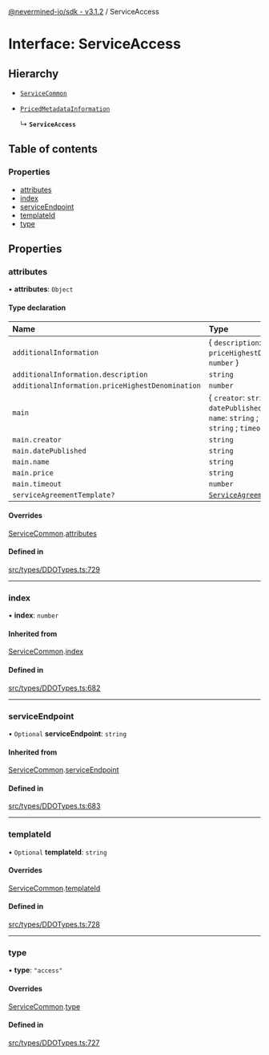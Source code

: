 [@nevermined-io/sdk - v3.1.2](../code-reference.md) / ServiceAccess

# Interface: ServiceAccess

## Hierarchy

- [`ServiceCommon`](ServiceCommon.md)

- [`PricedMetadataInformation`](../code-reference.md#pricedmetadatainformation)

  ↳ **`ServiceAccess`**

## Table of contents

### Properties

- [attributes](ServiceAccess.md#attributes)
- [index](ServiceAccess.md#index)
- [serviceEndpoint](ServiceAccess.md#serviceendpoint)
- [templateId](ServiceAccess.md#templateid)
- [type](ServiceAccess.md#type)

## Properties

### attributes

• **attributes**: `Object`

#### Type declaration

| Name                                             | Type                                                                                                              |
| :----------------------------------------------- | :---------------------------------------------------------------------------------------------------------------- |
| `additionalInformation`                          | \{ `description`: `string` ; `priceHighestDenomination`: `number` }                                               |
| `additionalInformation.description`              | `string`                                                                                                          |
| `additionalInformation.priceHighestDenomination` | `number`                                                                                                          |
| `main`                                           | \{ `creator`: `string` ; `datePublished`: `string` ; `name`: `string` ; `price`: `string` ; `timeout`: `number` } |
| `main.creator`                                   | `string`                                                                                                          |
| `main.datePublished`                             | `string`                                                                                                          |
| `main.name`                                      | `string`                                                                                                          |
| `main.price`                                     | `string`                                                                                                          |
| `main.timeout`                                   | `number`                                                                                                          |
| `serviceAgreementTemplate?`                      | [`ServiceAgreementTemplate`](ServiceAgreementTemplate.md)                                                         |

#### Overrides

[ServiceCommon](ServiceCommon.md).[attributes](ServiceCommon.md#attributes)

#### Defined in

[src/types/DDOTypes.ts:729](https://github.com/nevermined-io/sdk-js/blob/6b4486ecca78fa881cb604506453077da39efd8e/src/types/DDOTypes.ts#L729)

---

### index

• **index**: `number`

#### Inherited from

[ServiceCommon](ServiceCommon.md).[index](ServiceCommon.md#index)

#### Defined in

[src/types/DDOTypes.ts:682](https://github.com/nevermined-io/sdk-js/blob/6b4486ecca78fa881cb604506453077da39efd8e/src/types/DDOTypes.ts#L682)

---

### serviceEndpoint

• `Optional` **serviceEndpoint**: `string`

#### Inherited from

[ServiceCommon](ServiceCommon.md).[serviceEndpoint](ServiceCommon.md#serviceendpoint)

#### Defined in

[src/types/DDOTypes.ts:683](https://github.com/nevermined-io/sdk-js/blob/6b4486ecca78fa881cb604506453077da39efd8e/src/types/DDOTypes.ts#L683)

---

### templateId

• `Optional` **templateId**: `string`

#### Overrides

[ServiceCommon](ServiceCommon.md).[templateId](ServiceCommon.md#templateid)

#### Defined in

[src/types/DDOTypes.ts:728](https://github.com/nevermined-io/sdk-js/blob/6b4486ecca78fa881cb604506453077da39efd8e/src/types/DDOTypes.ts#L728)

---

### type

• **type**: `"access"`

#### Overrides

[ServiceCommon](ServiceCommon.md).[type](ServiceCommon.md#type)

#### Defined in

[src/types/DDOTypes.ts:727](https://github.com/nevermined-io/sdk-js/blob/6b4486ecca78fa881cb604506453077da39efd8e/src/types/DDOTypes.ts#L727)

